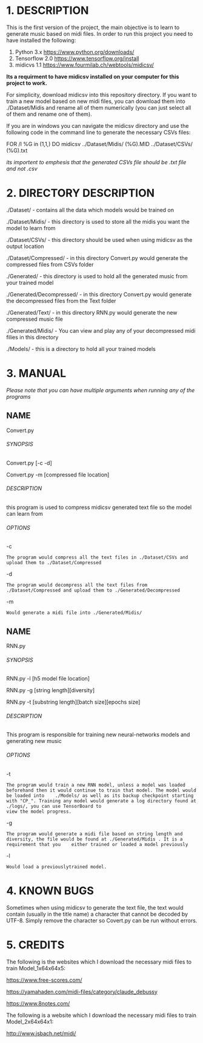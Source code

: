 # 1. DESCRIPTION

This is the first version of the project, the main objective is to learn to generate music based on midi files. In order to run this project you need to have installed the following:

1. Python 3.x		https://www.python.org/downloads/
2. Tensorflow 2.0	https://www.tensorflow.org/install
3. midicvs 1.1		https://www.fourmilab.ch/webtools/midicsv/


**Its a requirment to have midicsv installed on your computer for this project to work.**

For simplicity, download midicsv into
this repository directory. If you want to train a new model based on new midi files, you can download them into ./Dataset/Midis
and rename all of them numerically (you can just select all of them and rename one of them).

If you are in windows you can navigate the midicsv directory and use the following code in the command line to generate the necessary CSVs files:

FOR /l %G in (1,1,<number of files>) DO midicsv ../Dataset/Midis/<filename> (%G).MID ../Dataset/CSVs/<file name> (%G).txt

*its importent to emphesis that the generated CSVs file should be .txt file and not .csv*


# 2. DIRECTORY DESCRIPTION 

./Dataset/ - contains all the data which models would be trained on

./Dataset/Midis/ - this directory is used to store all the midis you want the model to learn from

./Dataset/CSVs/ - this directory should be used when using midicsv as the output location

./Dataset/Compressed/ - in this directory Convert.py would generate the compressed files from CSVs folder


./Generated/ - this directory is used to hold all the generated music from your trained model

./Generated/Decompressed/ - in this directory Convert.py would generate the decompressed files from the Text folder

./Generated/Text/ - in this directory RNN.py would generate the new compressed music file

./Generated/Midis/ - You can view and play any of your decompressed midi filies in this directory

./Models/ - this is a directory to hold all your trained models


# 3. MANUAL

*Please note that you can have multiple arguments when running any of the programs*

## NAME

Convert.py

###### SYNOPSIS

Convert.py [-c -d]

Convert.py -m [compressed file location]

###### DESCRIPTION

this program is used to compress midicsv generated text file so the model can learn from

###### OPTIONS

-c

	The program would compress all the text files in ./Dataset/CSVs and upload them to ./Dataset/Compressed

-d

	The program would decompress all the text files from ./Dataset/Compressed and upload them to ./Generated/Decompressed

-m

	Would generate a midi file into ./Generated/Midis/


## NAME

RNN.py

###### SYNOPSIS

RNN.py -l [h5 model file location]

RNN.py -g [string length][diversity]

RNN.py -t [substring length][batch size][epochs size]

###### DESCRIPTION

This program is responsible for training new neural-networks models and generating new music

###### OPTIONS

-t

	The program would train a new RNN model, unless a model was loaded beforehand then it would continue to train that model. The model would be loaded into 	./Models/ as well as its backup checkpoint starting with "CP_". Training any model would generate a log directory found at ./logs/, you can use TensorBoard to
	view the model progress.

-g

	The program would generate a midi file based on string length and diversity, the file would be found at ./Generated/Midis . It is a requirement that you 	either trained or loaded a model previously

-l

	Would load a previouslytrained model.


# 4. KNOWN BUGS

Sometimes when using midicsv to generate the text file, the text would contain (usually in the title name) a character that cannot be decoded by UTF-8. Simply remove the character so Covert.py can be run without errors.

# 5. CREDITS

The following is the websites which I download the necessary midi files to train Model_1x64x64x5:

https://www.free-scores.com/

https://yamahaden.com/midi-files/category/claude_debussy

https://www.8notes.com/

The following is a website which I download the necessary midi files to train Model_2x64x64x1:

http://www.jsbach.net/midi/
